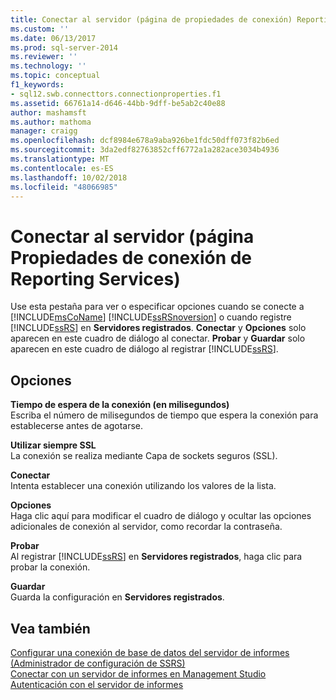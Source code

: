 ```yaml
---
title: Conectar al servidor (página de propiedades de conexión) Reporting Services | Microsoft Docs
ms.custom: ''
ms.date: 06/13/2017
ms.prod: sql-server-2014
ms.reviewer: ''
ms.technology: ''
ms.topic: conceptual
f1_keywords:
- sql12.swb.connecttors.connectionproperties.f1
ms.assetid: 66761a14-d646-44bb-9dff-be5ab2c40e88
author: mashamsft
ms.author: mathoma
manager: craigg
ms.openlocfilehash: dcf8984e678a9aba926be1fdc50dff073f82b6ed
ms.sourcegitcommit: 3da2edf82763852cff6772a1a282ace3034b4936
ms.translationtype: MT
ms.contentlocale: es-ES
ms.lasthandoff: 10/02/2018
ms.locfileid: "48066985"
---
```

# <a name="connect-to-server-connection-properties-page-reporting-services"></a>Conectar al servidor (página Propiedades de conexión de Reporting Services)
  Use esta pestaña para ver o especificar opciones cuando se conecte a [!INCLUDE[msCoName](../includes/msconame-md.md)] [!INCLUDE[ssRSnoversion](../includes/ssrsnoversion-md.md)] o cuando registre [!INCLUDE[ssRS](../includes/ssrs.md)] en **Servidores registrados**. **Conectar** y **Opciones** solo aparecen en este cuadro de diálogo al conectar. **Probar** y **Guardar** solo aparecen en este cuadro de diálogo al registrar [!INCLUDE[ssRS](../includes/ssrs.md)].  
  
## <a name="options"></a>Opciones  
 **Tiempo de espera de la conexión (en milisegundos)**  
 Escriba el número de milisegundos de tiempo que espera la conexión para establecerse antes de agotarse.  
  
 **Utilizar siempre SSL**  
 La conexión se realiza mediante Capa de sockets seguros (SSL).  
  
 **Conectar**  
 Intenta establecer una conexión utilizando los valores de la lista.  
  
 **Opciones**  
 Haga clic aquí para modificar el cuadro de diálogo y ocultar las opciones adicionales de conexión al servidor, como recordar la contraseña.  
  
 **Probar**  
 Al registrar [!INCLUDE[ssRS](../includes/ssrs.md)] en **Servidores registrados**, haga clic para probar la conexión.  
  
 **Guardar**  
 Guarda la configuración en **Servidores registrados**.  
  
## <a name="see-also"></a>Vea también  
 [Configurar una conexión de base de datos del servidor de informes &#40;Administrador de configuración de SSRS&#41;](../../2014/sql-server/install/configure-a-report-server-database-connection-ssrs-configuration-manager.md)   
 [Conectar con un servidor de informes en Management Studio](../reporting-services/tools/connect-to-a-report-server-in-management-studio.md)   
 [Autenticación con el servidor de informes](../reporting-services/security/authentication-with-the-report-server.md)  
  
  
